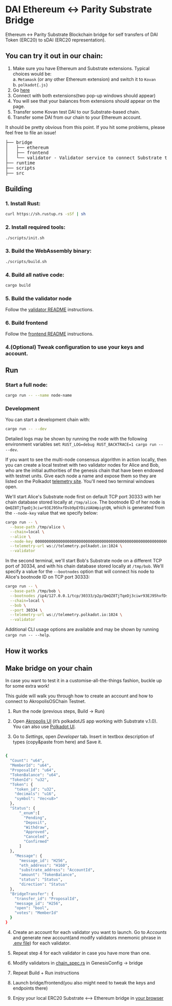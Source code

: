 # DAI Ethereum  <-> Parity Substrate Bridge
 Ethereum <-> Parity Substrate Blockchain bridge for self transfers of DAI Token (ERC20) to sDAI (ERC20 representation).

## You can try it out in our chain:
1. Make sure you have Ethereum and Substrate extensions. Typical choices would be:
  <br>a. `Metamask` (or any other Ethereum extension) and switch it to `Kovan`
  <br>b. `polkadot{.js}`
2. Go [here](https://polkadai-bridge.akropolis.io/)
3. Connect with both extensions(two pop-up windows should appear)
4. You will see that your balances from extensions should appear on the page.
5. Transfer some Kovan test DAI to our Substrate-based chain.
6. Transfer some DAI from our chain to your Ethereum account.

It should be pretty obvious from this point.
If you hit some problems, please feel free to file an issue!

<pre>
├── bridge
│   ├── ethereum
│   ├── frontend
│   └── validator - Validator service to connect Substrate to Ethereum.
├── runtime
├── scripts
├── src
</pre>

## Building

### 1. Install Rust:

```bash
curl https://sh.rustup.rs -sSf | sh
```

### 2. Install required tools:

```bash
./scripts/init.sh
```

### 3. Build the WebAssembly binary:

```bash
./scripts/build.sh
```

### 4. Build all native code:

```bash
cargo build
```

### 5. Build the validator node

Follow the [validator README](https://github.com/akropolisio/erc20-substrate-bridge/blob/master/bridge/validator/README.md) instructions.

### 6. Build frontend

Follow the [frontend README](https://github.com/akropolisio/erc20-substrate-bridge/blob/master/bridge/frontend/README.md) instructions.

### 4.(Optional) Tweak configuration to use your keys and account.

## Run

### Start a full node:

```bash
cargo run -- --name node-name
```



### Development

You can start a development chain with:

```bash
cargo run -- --dev
```

Detailed logs may be shown by running the node with the following environment variables set: `RUST_LOG=debug RUST_BACKTRACE=1 cargo run -- --dev`.

If you want to see the multi-node consensus algorithm in action locally, then you can create a local testnet with two validator nodes for Alice and Bob, who are the initial authorities of the genesis chain that have been endowed with testnet units. Give each node a name and expose them so they are listed on the Polkadot [telemetry site](https://telemetry.polkadot.io/#/Local%20Testnet). You'll need two terminal windows open.

We'll start Alice's Substrate node first on default TCP port 30333 with her chain database stored locally at `/tmp/alice`. The bootnode ID of her node is `QmQZ8TjTqeDj3ciwr93EJ95hxfDsb9pEYDizUAbWpigtQN`, which is generated from the `--node-key` value that we specify below:

```bash
cargo run -- \
  --base-path /tmp/alice \
  --chain=local \
  --alice \
  --node-key 0000000000000000000000000000000000000000000000000000000000000001 \
  --telemetry-url ws://telemetry.polkadot.io:1024 \
  --validator
```

In the second terminal, we'll start Bob's Substrate node on a different TCP port of 30334, and with his chain database stored locally at `/tmp/bob`. We'll specify a value for the `--bootnodes` option that will connect his node to Alice's bootnode ID on TCP port 30333:

```bash
cargo run -- \
  --base-path /tmp/bob \
  --bootnodes /ip4/127.0.0.1/tcp/30333/p2p/QmQZ8TjTqeDj3ciwr93EJ95hxfDsb9pEYDizUAbWpigtQN \
  --chain=local \
  --bob \
  --port 30334 \
  --telemetry-url ws://telemetry.polkadot.io:1024 \
  --validator
```

Additional CLI usage options are available and may be shown by running `cargo run -- --help`.


## How it works

## Make bridge on your chain
In case you want to test it in a customise-all-the-things fashion, buckle up for some extra work!

This guide will walk you through how to create an account and how to connect to AkropolisOSChain Testnet.
1) Run the node (previous steps, Build -> Run)

2) Open [Akropolis UI](https://wallet.akropolis.io) (it’s polkadotJS app working with Substrate v.1.0). You can also use [Polkadot UI](https://polkadot.js.org/apps/#/explorer).

3) Go to *Settings*, open *Developer* tab. Insert in textbox description of types (copy&paste from here) and Save it.


```bash

{
  "Count": "u64",
  "MemberId": "u64",
  "ProposalId": "u64",
  "TokenBalance": "u64",
  "TokenId": "u32",
  "Token": {
    "token_id": "u32",
    "decimals": "u16",
    "symbol": "Vec<u8>"
  },
  "Status": {
      "_enum":[
        "Pending",
        "Deposit",
        "Withdraw",
        "Approved",
        "Canceled",
        "Confirmed"
      ]
  },
    "Message": {
      "message_id": "H256",
      "eth_address": "H160",
      "substrate_address": "AccountId",
      "amount": "TokenBalance",
      "status": "Status",
      "direction": "Status"
  },
  "BridgeTransfer": {
    "transfer_id": "ProposalId",
    "message_id": "H256",
    "open": "bool",
    "votes": "MemberId"
  }
}

```

4) Create an account for each validator you want to launch. 
Go to *Accounts* and generate new account(and modify validators mnemonic phrase in [ .env file](https://github.com/akropolisio/erc20-substrate-bridge/blob/master/bridge/validator/.env.example)) for each validator.

5) Repeat step 4 for each validator in case you have more than one.

6) Modify validators in [chain_spec.rs](https://github.com/akropolisio/erc20-substrate-bridge/blob/master/src/chain_spec.rs) in GenesisConfig -> bridge

7) Repeat Build + Run instructions 

8) Launch bridge/frontend(you also might need to tweak the keys and endpoints there)

9) Enjoy your local ERC20 Substrate <--> Ethereum bridge in [your browser](http://localhost:1234/)


